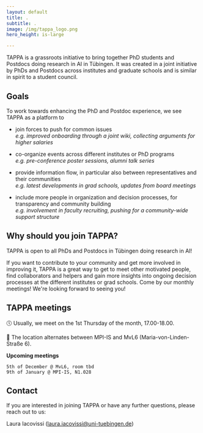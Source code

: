 ```yaml
---
layout: default
title: .
subtitle: .
image: /img/tappa_logo.png
hero_height: is-large

---
```

<head>
  <link rel="stylesheet" href="css/style.css">
</head>


  TAPPA is a grassroots initiative to bring together PhD students and Postdocs doing research in AI in Tübingen.
  It was created in a joint initiative by PhDs and Postdocs across institutes and graduate schools and is similar in spirit to a student council.


## Goals
  To work towards enhancing the PhD and Postdoc experience, we see TAPPA as a platform to

  - join forces to push for common issues\
  <span class="faded">*e.g. improved onboarding through a joint wiki, collecting arguments for higher salaries*</span>

  - co-organize events across different institutes or PhD programs\
  <span class="faded">*e.g. pre-conference poster sessions, alumni talk series*</span>

  - provide information flow, in particular also between representatives and their communities\
  <span class="faded">*e.g. latest developments in grad schools, updates from board meetings*</span>

  - include more people in organization and decision processes, for transparency and community building\
  <span class="faded">*e.g. involvement in faculty recruiting, pushing for a community-wide support structure*</span>



## Why should you join TAPPA?
  TAPPA is open to all PhDs and Postdocs in Tübingen doing research in AI!

  If you want to contribute to your community and get more involved in improving it, TAPPA is a great way to get to meet other motivated people, find collaborators and helpers and gain more insights into ongoing decision processes at the different institutes or grad schools. Come by our monthly meetings! We're looking forward to seeing you!


## TAPPA meetings

  :clock5: Usually, we meet on the 1st Thursday of the month, 17.00-18.00.

  :round_pushpin: The location alternates between MPI-IS and MvL6 (Maria-von-Linden-Straße 6).

**Upcoming meetings**
  ```
  5th of December @ MvL6, room tbd
  9th of January @ MPI-IS, N1.028
  ```


## Contact

  If you are interested in joining TAPPA or have any further questions, please reach out to us:

  Laura Iacovissi (laura.iacovissi@uni-tuebingen.de)

